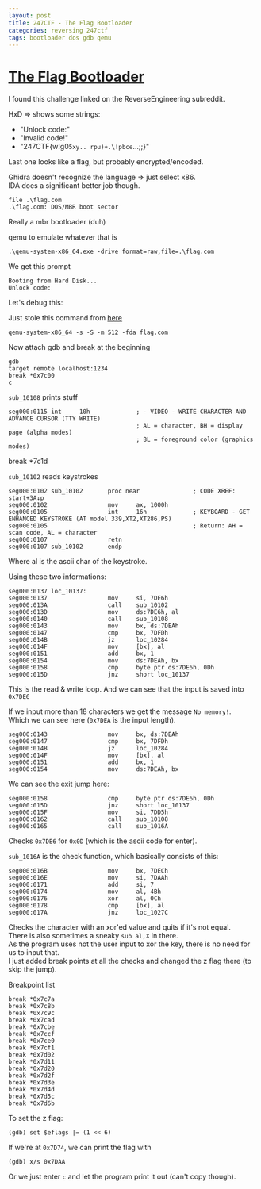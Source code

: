 ```yaml
---
layout: post
title: 247CTF - The Flag Bootloader
categories: reversing 247ctf
tags: bootloader dos gdb qemu
---
```


# [The Flag Bootloader](https://247ctf.com/)
I found this challenge linked on the ReverseEngineering subreddit.

HxD => shows some strings:  
* "Unlock code:"
* "Invalid code!"
* "247CTF{w!g0`5xy.. rpu)+.\!pbce`...;;}"

Last one looks like a flag, but probably encrypted/encoded.

Ghidra doesn't recognize the language => just select x86.  
IDA does a significant better job though.

```
file .\flag.com
.\flag.com: DOS/MBR boot sector
```
Really a mbr bootloader (duh)

qemu to emulate whatever that is
```
.\qemu-system-x86_64.exe -drive format=raw,file=.\flag.com
```
We get this prompt
```
Booting from Hard Disk...
Unlock code:

```

Let's debug this:

Just stole this command from [here](https://github.com/VoidHack/write-ups/tree/master/Square%20CTF%202017/reverse/floppy)
```
qemu-system-x86_64 -s -S -m 512 -fda flag.com
```
Now attach gdb and break at the beginning
```
gdb
target remote localhost:1234
break *0x7c00
c
```

`sub_10108` prints stuff
```
seg000:0115 int     10h             ; - VIDEO - WRITE CHARACTER AND ADVANCE CURSOR (TTY WRITE)
                                    ; AL = character, BH = display page (alpha modes)
                                    ; BL = foreground color (graphics modes)
```
break *7c1d

`sub_10102` reads keystrokes
```
seg000:0102 sub_10102       proc near               ; CODE XREF: start+3A↓p
seg000:0102                 mov     ax, 1000h
seg000:0105                 int     16h             ; KEYBOARD - GET ENHANCED KEYSTROKE (AT model 339,XT2,XT286,PS)
seg000:0105                                         ; Return: AH = scan code, AL = character
seg000:0107                 retn
seg000:0107 sub_10102       endp
```
Where al is the ascii char of the keystroke.

Using these two informations:
```
seg000:0137 loc_10137:
seg000:0137                 mov     si, 7DE6h
seg000:013A                 call    sub_10102
seg000:013D                 mov     ds:7DE6h, al
seg000:0140                 call    sub_10108
seg000:0143                 mov     bx, ds:7DEAh
seg000:0147                 cmp     bx, 7DFDh
seg000:014B                 jz      loc_10284
seg000:014F                 mov     [bx], al
seg000:0151                 add     bx, 1
seg000:0154                 mov     ds:7DEAh, bx
seg000:0158                 cmp     byte ptr ds:7DE6h, 0Dh
seg000:015D                 jnz     short loc_10137
```
This is the read & write loop. And we can see that the input is saved into `0x7DE6`

If we input more than 18 characters we get the message `No memory!`.  
Which we can see here (`0x7DEA` is the input length).
```
seg000:0143                 mov     bx, ds:7DEAh
seg000:0147                 cmp     bx, 7DFDh
seg000:014B                 jz      loc_10284
seg000:014F                 mov     [bx], al
seg000:0151                 add     bx, 1
seg000:0154                 mov     ds:7DEAh, bx
```

We can see the exit jump here:
```
seg000:0158                 cmp     byte ptr ds:7DE6h, 0Dh
seg000:015D                 jnz     short loc_10137
seg000:015F                 mov     si, 7DD5h
seg000:0162                 call    sub_10108
seg000:0165                 call    sub_1016A
```
Checks `0x7DE6` for `0x0D` (which is the ascii code for enter).

`sub_1016A` is the check function, which basically consists of this:
```
seg000:016B                 mov     bx, 7DECh
seg000:016E                 mov     si, 7DAAh
seg000:0171                 add     si, 7
seg000:0174                 mov     al, 4Bh
seg000:0176                 xor     al, 0Ch
seg000:0178                 cmp     [bx], al
seg000:017A                 jnz     loc_1027C
```
Checks the character with an xor'ed value and quits if it's not equal.  
There is also sometimes a sneaky `sub al,X` in there.  
As the program uses not the user input to xor the key, there is no need for us to input that.  
I just added break points at all the checks and changed the z flag there (to skip the jump).

Breakpoint list
```
break *0x7c7a
break *0x7c8b
break *0x7c9c
break *0x7cad
break *0x7cbe
break *0x7ccf
break *0x7ce0
break *0x7cf1
break *0x7d02
break *0x7d11
break *0x7d20
break *0x7d2f
break *0x7d3e
break *0x7d4d
break *0x7d5c
break *0x7d6b
```
To set the z flag:
```
(gdb) set $eflags |= (1 << 6)
```

If we're at `0x7D74`, we can print the flag with
```
(gdb) x/s 0x7DAA
```

Or we just enter `c` and let the program print it out (can't copy though).